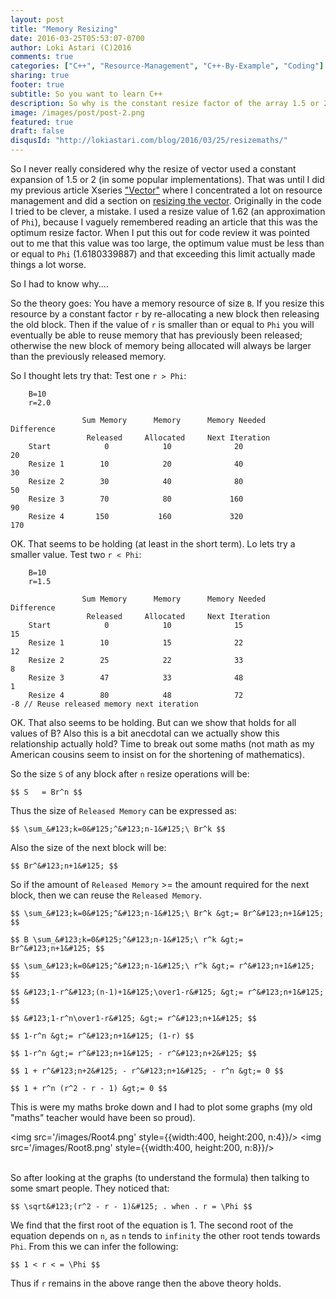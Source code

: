 ```yaml
---
layout: post
title: "Memory Resizing"
date: 2016-03-25T05:53:07-0700
author: Loki Astari (C)2016
comments: true
categories: ["C++", "Resource-Management", "C++-By-Example", "Coding"]
sharing: true
footer: true
subtitle: So you want to learn C++
description: So why is the constant resize factor of the array 1.5 or 2?
image: /images/post/post-2.png
featured: true
draft: false
disqusId: "http://lokiastari.com/blog/2016/03/25/resizemaths/"
---
```


So I never really considered why the resize of vector used a constant expansion of 1.5 or 2 (in some popular implementations). That was until I did my previous article Xseries ["Vector"]({{config.site}}/blog/2016/02/27/vector/) where I concentrated a lot on resource management and did a section on [resizing the vector]({{config.site}}/blog/2016/03/12/vector-resize/). Originally in the code I tried to be clever, a mistake. I used a resize value of 1.62 (an approximation of `Phi`), because I vaguely remembered reading an article that this was the optimum resize factor. When I put this out for code review it was pointed out to me that this value was too large, the optimum value must be less than or equal to `Phi` (1.6180339887) and that exceeding this limit actually made things a lot worse.

So I had to know why....

So the theory goes: You have a memory resource of size `B`. If you resize this resource by a constant factor `r` by re-allocating a new block then releasing the old block. Then if the value of `r` is smaller than or equal to `Phi` you will eventually be able to reuse memory that has previously been released; otherwise the new block of memory being allocated will always be larger than the previously released memory.

<script type="text/javascript" src="https://cdn.mathjax.org/mathjax/latest/MathJax.js?config=TeX-AMS-MML_HTMLorMML,https://lokiastari.com/resource/maths/MathJaxLocal.js"></script>

So I thought lets try that:
Test one `r > Phi`:

```
    B=10
    r=2.0

                Sum Memory      Memory      Memory Needed       Difference
                 Released     Allocated     Next Iteration
    Start            0            10              20                 20
    Resize 1        10            20              40                 30
    Resize 2        30            40              80                 50
    Resize 3        70            80             160                 90
    Resize 4       150           160             320                170
```

OK. That seems to be holding (at least in the short term). Lo lets try a smaller value.
Test two `r < Phi`:

```
    B=10
    r=1.5

                Sum Memory      Memory      Memory Needed       Difference
                 Released     Allocated     Next Iteration
    Start            0            10              15                 15
    Resize 1        10            15              22                 12
    Resize 2        25            22              33                  8
    Resize 3        47            33              48                  1
    Resize 4        80            48              72                 -8 // Reuse released memory next iteration
```

OK. That also seems to be holding. But can we show that holds for all values of B? Also this is a bit anecdotal can we actually show this relationship actually hold? Time to break out some maths (not math as my American cousins seem to insist on for the shortening of mathematics).


So the size `S` of any block after `n` resize operations will be:

```
$$ S   = Br^n $$
```

Thus the size of `Released Memory` can be expressed as:

```
$$ \sum_&#123;k=0&#125;^&#123;n-1&#125;\ Br^k $$
```

Also the size of the next block will be:

```
$$ Br^&#123;n+1&#125; $$
```

So if the amount of `Released Memory` >= the amount required for the next block, then we can reuse the `Released Memory`.

```
$$ \sum_&#123;k=0&#125;^&#123;n-1&#125;\ Br^k &gt;= Br^&#123;n+1&#125; $$

$$ B \sum_&#123;k=0&#125;^&#123;n-1&#125;\ r^k &gt;= Br^&#123;n+1&#125; $$

$$ \sum_&#123;k=0&#125;^&#123;n-1&#125;\ r^k &gt;= r^&#123;n+1&#125; $$

$$ &#123;1-r^&#123;(n-1)+1&#125;\over1-r&#125; &gt;= r^&#123;n+1&#125; $$

$$ &#123;1-r^n\over1-r&#125; &gt;= r^&#123;n+1&#125; $$

$$ 1-r^n &gt;= r^&#123;n+1&#125; (1-r) $$

$$ 1-r^n &gt;= r^&#123;n+1&#125; - r^&#123;n+2&#125; $$

$$ 1 + r^&#123;n+2&#125; - r^&#123;n+1&#125; - r^n &gt;= 0 $$

$$ 1 + r^n (r^2 - r - 1) &gt;= 0 $$
```

This is were my maths broke down and I had to plot some graphs (my old "maths" teacher would have been so proud).<br/>


<img src='/images/Root4.png' style={{width:400, height:200, n:4}}/>
<img src='/images/Root8.png' style={{width:400, height:200, n:8}}/>
<br/><br/>

So after looking at the graphs (to understand the formula) then talking to some smart people.
They noticed that:

```
$$ \sqrt&#123;(r^2 - r - 1)&#125; . when . r = \Phi $$
```


We find that the first root of the equation is 1. The second root of the equation depends on `n`, as `n` tends to `infinity` the other root tends towards `Phi`. From this we can infer the following:

```
$$ 1 < r < = \Phi $$
```

Thus if `r` remains in the above range then the above theory holds.




